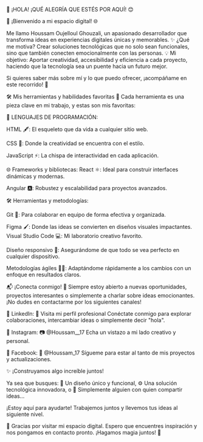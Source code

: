 🌟 ¡HOLA! ¡QUÉ ALEGRÍA QUE ESTÉS POR AQUÍ! 😊

🎉 ¡Bienvenido a mi espacio digital! 🌐

Me llamo Houssam Oujelloul Ghouzali, un apasionado desarrollador que transforma ideas en experiencias digitales únicas y memorables.
✨ ¿Qué me motiva? Crear soluciones tecnológicas que no solo sean funcionales, sino que también conecten emocionalmente con las personas.
💡 Mi objetivo: Aportar creatividad, accesibilidad y eficiencia a cada proyecto, haciendo que la tecnología sea un puente hacia un futuro mejor.

Si quieres saber más sobre mí y lo que puedo ofrecer, ¡acompáñame en este recorrido! 🚀

🛠️ Mis herramientas y habilidades favoritas
🌟 Cada herramienta es una pieza clave en mi trabajo, y estas son mis favoritas:

🔑 LENGUAJES DE PROGRAMACIÓN:

HTML 🖋️: El esqueleto que da vida a cualquier sitio web.

CSS 🎨: Donde la creatividad se encuentra con el estilo.

JavaScript ⚡: La chispa de interactividad en cada aplicación.

🌐 Frameworks y bibliotecas:
React ⚛️: Ideal para construir interfaces dinámicas y modernas.

Angular 🅰️: Robustez y escalabilidad para proyectos avanzados.

🛠️ Herramientas y metodologías:

Git 🔄: Para colaborar en equipo de forma efectiva y organizada.

Figma 🖌️: Donde las ideas se convierten en diseños visuales impactantes.
Visual Studio Code 💻: Mi laboratorio creativo favorito.

Diseño responsivo 📱: Asegurándome de que todo se vea perfecto en cualquier dispositivo.

Metodologías ágiles 🏃‍♂️: Adaptándome rápidamente a los cambios con un enfoque en resultados claros.

📬 ¡Conecta conmigo! 🌟
Siempre estoy abierto a nuevas oportunidades, proyectos interesantes o simplemente a charlar sobre ideas emocionantes. ¡No dudes en contactarme por los siguientes canales!

🌟 LinkedIn:
🔗 Visita mi perfil profesional
Conéctate conmigo para explorar colaboraciones, intercambiar ideas o simplemente decir "hola".


📸 Instagram:
📷 @Houssam__17
Echa un vistazo a mi lado creativo y personal.

📘 Facebook:
📘 @Houssam_17
Sígueme para estar al tanto de mis proyectos y actualizaciones.

✨ ¡Construyamos algo increíble juntos!

Ya sea que busques:
🎯 Un diseño único y funcional,
⚙️ Una solución tecnológica innovadora, o
🤝 Simplemente alguien con quien compartir ideas...

¡Estoy aquí para ayudarte! Trabajemos juntos y llevemos tus ideas al siguiente nivel.

🌈 Gracias por visitar mi espacio digital.
Espero que encuentres inspiración y nos pongamos en contacto pronto. ¡Hagamos magia juntos! 💫











